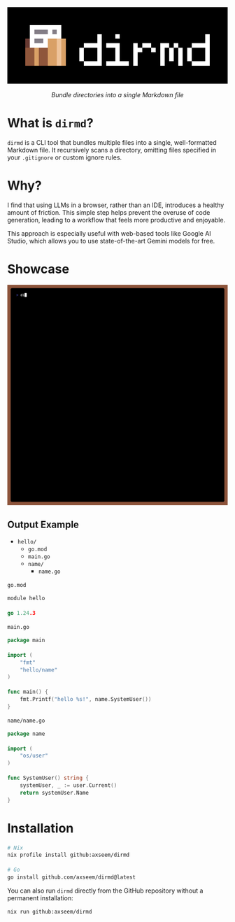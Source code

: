 <div align="center">
    <img alt="dirmd logo" src="./dirmd.svg">
    <p><i>Bundle directories into a single Markdown file</i></p>
</div>

# What is `dirmd`?

`dirmd` is a CLI tool that bundles multiple files into a single, well-formatted Markdown file. It recursively scans a directory, omitting files specified in your `.gitignore` or custom ignore rules.

# Why?

I find that using LLMs in a browser, rather than an IDE, introduces a healthy amount of friction. This simple step helps prevent the overuse of code generation, leading to a workflow that feels more productive and enjoyable.

This approach is especially useful with web-based tools like Google AI Studio, which allows you to use state-of-the-art Gemini models for free.

# Showcase

![demo](./demo.gif)

## Output Example 

- `hello/`
  - `go.mod`
  - `main.go`
  - `name/`
    - `name.go`


`go.mod`
```go
module hello

go 1.24.3
```

`main.go`
```go
package main

import (
	"fmt"
	"hello/name"
)

func main() {
	fmt.Printf("hello %s!", name.SystemUser())
}
```

`name/name.go`
```go
package name

import (
	"os/user"
)

func SystemUser() string {
	systemUser, _ := user.Current()
	return systemUser.Name
}
```

# Installation

```sh
# Nix
nix profile install github:axseem/dirmd

# Go
go install github.com/axseem/dirmd@latest
```

You can also run `dirmd` directly from the GitHub repository without a permanent installation:

```bash
nix run github:axseem/dirmd
```